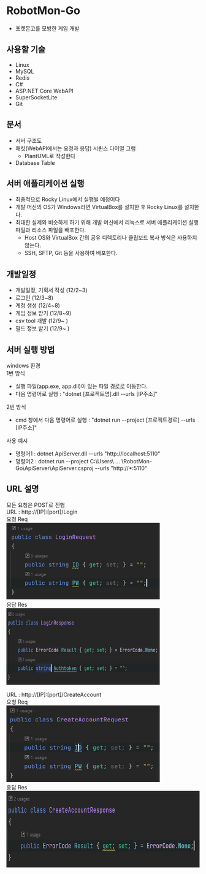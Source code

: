 # RobotMon-Go
- 포켓몬고를 모방한 게임 개발
 
## 사용할 기술
- Linux
- MySQL
- Redis  
- C#
- ASP.NET Core WebAPI
- SuperSocketLite
- Git
  
  
  
## 문서
- 서버 구조도
- 패킷(WebAPI에서는 요청과 응답) 시퀸스 다이얼 그램
    - PlantUML로 작성한다
- Database Table



## 서버 애플리케이션 실행
- 최종적으로 Rocky Linux에서 실행될 예정이다  
- 개발 머신의 OS가 Windows라면 VirtualBox를 설치한 후 Rocky Linux를 설치한다.
- 최대한 실제와 비슷하게 하기 위해 개발 머신에서 리눅스로 서버 애플리케이션 실행 파일과 리소스 파일을 배포한다.
    - Host OS와 VirtualBox 간의 공유 디렉토리나 클립보드 복사 방식은 사용하지 않는다.
	- SSH, SFTP, Git 등을 사용하여 배포한다.



## 개발일정
- 개발일정, 기획서 작성 (12/2~3)  
- 로그인 (12/3~8)  
- 계정 생성 (12/4~8)  
- 게임 정보 받기 (12/8~9)  
- csv tool 개발 (12/9~ )
- 필드 정보 받기 (12/9~ ) 


## 서버 실행 방법
windows 환경  
1번 방식  
- 실행 파일(app.exe, app.dll)이 있는 파일 경로로 이동한다.
- 다음 명령어로 실행 : "dotnet [프로젝트명].dll --urls [IP주소]"

2번 방식  
- cmd 창에서 다음 명령어로 실행 : "dotnet run --project [프로젝트경로] --urls [IP주소]" 

사용 예시
- 명령어1 : dotnet ApiServer.dll --urls "http://localhost:5110"
- 명령어2 : dotnet run --project C:\Users\ ... \RobotMon-Go\ApiServer\ApiServer.csproj --urls "http://*:5110"

## URL 설명
모든 요청은 POST로 진행  
URL : http://[IP]:[port]/Login   
요청 Req  
<img src="./Document/images/loginReq.PNG" width="400" height="200"/>  
응답 Res  
<img src="./Document/images/loginRes.PNG" width="400" height="200"/>  
  
URL : http://[IP]:[port]/CreateAccount  
요청 Req    
<img src="./Document/images/CreateAccountReq.PNG" width="400" height="200"/>  
응답 Res  
<img src="./Document/images/CreateAccountRes.PNG" width="600" height="200"/>  
